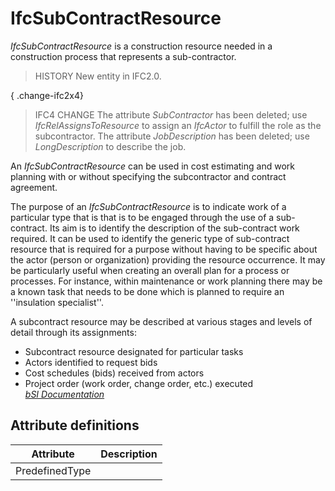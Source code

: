IfcSubContractResource
======================
_IfcSubContractResource_ is a construction resource needed in a construction
process that represents a sub-contractor.  
  
> HISTORY  New entity in IFC2.0.  
  
{ .change-ifc2x4}  
> IFC4 CHANGE  The attribute _SubContractor_ has been deleted; use
> _IfcRelAssignsToResource_ to assign an _IfcActor_ to fulfill the role as the
> subcontractor. The attribute _JobDescription_ has been deleted; use
> _LongDescription_ to describe the job.  
  
An _IfcSubContractResource_ can be used in cost estimating and work planning
with or without specifying the subcontractor and contract agreement.  
  
The purpose of an _IfcSubContractResource_ is to indicate work of a particular
type that is that is to be engaged through the use of a sub-contract. Its aim
is to identify the description of the sub-contract work required. It can be
used to identify the generic type of sub-contract resource that is required
for a purpose without having to be specific about the actor (person or
organization) providing the resource occurrence. It may be particularly useful
when creating an overall plan for a process or processes. For instance, within
maintenance or work planning there may be a known task that needs to be done
which is planned to require an ''insulation specialist''.  
  
A subcontract resource may be described at various stages and levels of detail
through its assignments:  
  
* Subcontract resource designated for particular tasks  
* Actors identified to request bids  
* Cost schedules (bids) received from actors  
* Project order (work order, change order, etc.) executed  
[ _bSI
Documentation_](https://standards.buildingsmart.org/IFC/DEV/IFC4_2/FINAL/HTML/schema/ifcconstructionmgmtdomain/lexical/ifcsubcontractresource.htm)


Attribute definitions
---------------------
| Attribute      | Description   |
|----------------|---------------|
| PredefinedType |               |

